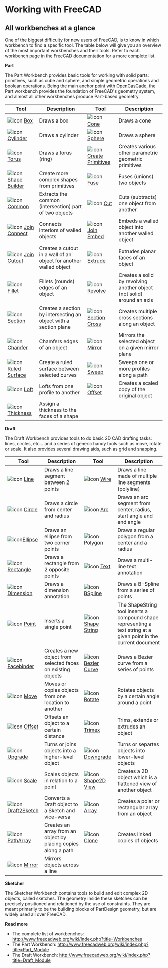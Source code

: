 # Working with FreeCAD

## All workbenches at a glance

One of the biggest difficulty for new users of FreeCAD, is to know in which workbench to find a specific tool. The table below will give you an overview of the most important workbenches and their tools. Refer to each workbench page in the FreeCAD documentation for a more complete list.

**Part**

The Part Workbench provides basic tools for working with solid parts: primitives, such as cube and sphere, and simple geometric operations and boolean operations. Being the main anchor point with [OpenCasCade](https://en.wikipedia.org/wiki/Open_Cascade_Technology), the Part workbench provides the foundation of FreeCAD's geometry system, and almost all other workbenches produce Part-based geometry.

| Tool | Description | Tool | Description |
| ---- | ----------- | ---- | ----------- |
| ![icon](http://www.freecadweb.org/wiki/images/thumb/a/a5/Part_Box.png/32px-Part_Box.png) [Box](http://www.freecadweb.org/wiki/index.php?title=Part_Box) | Draws a box | ![icon](http://www.freecadweb.org/wiki/images/thumb/1/13/Part_Cone.png/32px-Part_Cone.png) [Cone](http://www.freecadweb.org/wiki/index.php?title=Part_Cone) | Draws a cone |
| ![icon](http://www.freecadweb.org/wiki/images/thumb/d/d4/Part_Cylinder.png/32px-Part_Cylinder.png) [Cylinder](http://www.freecadweb.org/wiki/index.php?title=Part_Cylinder) | Draws a cylinder | ![icon](http://www.freecadweb.org/wiki/images/thumb/4/4b/Part_Sphere.png/32px-Part_Sphere.png) [Sphere](http://www.freecadweb.org/wiki/index.php?title=Part_Sphere) | Draws a sphere |
| ![icon](http://www.freecadweb.org/wiki/images/thumb/8/8b/Part_Torus.png/32px-Part_Torus.png) [Torus](http://www.freecadweb.org/wiki/index.php?title=Part_Torus) | Draws a torus (ring) | ![icon](http://www.freecadweb.org/wiki/images/thumb/8/8a/Part_CreatePrimitives.png/32px-Part_CreatePrimitives.png) [Create Primitives](http://www.freecadweb.org/wiki/index.php?title=Part_CreatePrimitives) | Creates various other parametric geometric primitives |
| ![icon](http://www.freecadweb.org/wiki/images/thumb/a/a6/Part_Shapebuilder.png/32px-Part_Shapebuilder.png) [Shape Builder](http://www.freecadweb.org/wiki/index.php?title=Part_Shapebuilder) | Create more complex shapes from primitives | ![icon](http://www.freecadweb.org/wiki/images/thumb/c/c6/Part_Fuse.png/32px-Part_Fuse.png) [Fuse](http://www.freecadweb.org/wiki/index.php?title=Part_Fuse) | Fuses (unions) two objects |
| ![icon](http://www.freecadweb.org/wiki/images/thumb/9/9a/Part_Common.png/32px-Part_Common.png) [Common](http://www.freecadweb.org/wiki/index.php?title=Part_Common) | Extracts the common (intersection) part of two objects | ![icon](http://www.freecadweb.org/wiki/images/thumb/4/4a/Part_Cut.png/32px-Part_Cut.png) [Cut](http://www.freecadweb.org/wiki/index.php?title=Part_Cut) | Cuts (subtracts) one object from another |
| ![icon](http://www.freecadweb.org/wiki/images/thumb/9/95/Part_JoinConnect.png/32px-Part_JoinConnect.png) [Join Connect](http://www.freecadweb.org/wiki/index.php?title=Part_JoinConnect) | Connects interiors of walled objects | ![icon](http://www.freecadweb.org/wiki/images/thumb/b/bc/Part_JoinEmbed.png/32px-Part_JoinEmbed.png) [Join Embed](http://www.freecadweb.org/wiki/index.php?title=Part_JoinEmbed) | Embeds a walled object into another walled object |
| ![icon](http://www.freecadweb.org/wiki/images/thumb/c/c4/Part_JoinCutout.png/32px-Part_JoinCutout.png) [Join Cutout](http://www.freecadweb.org/wiki/index.php?title=Part_JoinCutout) | Creates a cutout in a wall of an object for another walled object | ![icon](http://www.freecadweb.org/wiki/images/thumb/d/df/Part_Extrude.png/32px-Part_Extrude.png) [Extrude](http://www.freecadweb.org/wiki/index.php?title=Part_Extrude) | Extrudes planar faces of an object |
| ![icon](http://www.freecadweb.org/wiki/images/thumb/4/4a/Part_Fillet.png/32px-Part_Fillet.png) [Fillet](http://www.freecadweb.org/wiki/index.php?title=Part_Fillet) | Fillets (rounds) edges of an object | ![icon](http://www.freecadweb.org/wiki/images/thumb/1/12/Part_Revolve.png/32px-Part_Revolve.png) [Revolve](http://www.freecadweb.org/wiki/index.php?title=Part_Revolve) | Creates a solid by revolving another object (not solid) around an axis |
| ![icon](http://www.freecadweb.org/wiki/images/thumb/a/ab/Part_Section.png/32px-Part_Section.png) [Section](http://www.freecadweb.org/wiki/index.php?title=Part_Section) | Creates a section by intersecting an object with a section plane | ![icon](http://www.freecadweb.org/wiki/images/thumb/8/8b/Part_SectionCross.png/32px-Part_SectionCross.png) [Section Cross](http://www.freecadweb.org/wiki/index.php?title=Part_SectionCross) | Creates multiple cross sections along an object |
| ![icon](http://www.freecadweb.org/wiki/images/thumb/8/87/Part_Chamfer.png/32px-Part_Chamfer.png) [Chamfer](http://www.freecadweb.org/wiki/index.php?title=Part_Chamfer) | Chamfers edges of an object | ![icon](http://www.freecadweb.org/wiki/images/9/93/Part_Mirror.png) [Mirror](http://www.freecadweb.org/wiki/index.php?title=Part_Mirror) | Mirrors the selected object on a given mirror plane |
| ![icon](http://www.freecadweb.org/wiki/images/2/26/Part_RuledSurface.png) [Ruled Surface](http://www.freecadweb.org/wiki/index.php?title=Part_RuledSurface) | Create a ruled surface between selected curves | ![icon](http://www.freecadweb.org/wiki/images/thumb/7/79/Part_Sweep.png/32px-Part_Sweep.png) [Sweep](http://www.freecadweb.org/wiki/index.php?title=Part_Sweep) | Sweeps one or more profiles along a path |
| ![icon](http://www.freecadweb.org/wiki/images/thumb/e/ef/Part_Loft.png/32px-Part_Loft.png) [Loft](http://www.freecadweb.org/wiki/index.php?title=Part_Loft) | Lofts from one profile to another | ![icon](http://www.freecadweb.org/wiki/images/thumb/9/9f/Part_Offset.png/32px-Part_Offset.png) [Offset](http://www.freecadweb.org/wiki/index.php?title=Part_Offset) | Creates a scaled copy of the original object |
| ![icon](http://www.freecadweb.org/wiki/images/thumb/e/e7/Part_Thickness.png/32px-Part_Thickness.png) [Thickness](http://www.freecadweb.org/wiki/index.php?title=Part_Thickness) | Assign a thickness to the faces of a shape |

**Draft**

The Draft Workbench provides tools to do basic 2D CAD drafting tasks: lines, circles, etc... and a series of generic handy tools such as move, rotate or scale. It also provides several 
drawing aids, such as grid and snapping.

| Tool | Description | Tool | Description |
| ---- | ----------- | ---- | ----------- |
| ![icon](http://www.freecadweb.org/wiki/images/a/a8/Draft_Line.png) [Line](http://www.freecadweb.org/wiki/index.php?title=Draft_Line) | Draws a line segment between 2 points | ![icon](http://www.freecadweb.org/wiki/images/0/00/Draft_Wire.png) [Wire](http://www.freecadweb.org/wiki/index.php?title=Draft_Wire) | Draws a line made of multiple line segments (polyline) |
| ![icon](http://www.freecadweb.org/wiki/images/1/10/Draft_Circle.png) [Circle](http://www.freecadweb.org/wiki/index.php?title=Draft_Circle) | Draws a circle from center and radius | ![icon](http://www.freecadweb.org/wiki/images/a/a8/Draft_Arc.png) [Arc](http://www.freecadweb.org/wiki/index.php?title=Draft_Arc) | Draws an arc segment from center, radius, start angle and end angle |
| ![icon](http://www.freecadweb.org/wiki/images/thumb/1/13/Draft_Ellipse.png/32px-Draft_Ellipse.png)[Ellipse](http://www.freecadweb.org/wiki/index.php?title=Draft_Ellipse) | Draws an ellipse from two corner points | ![icon](http://www.freecadweb.org/wiki/images/8/8e/Draft_Polygon.png) [Polygon](http://www.freecadweb.org/wiki/index.php?title=Draft_Polygon) | Draws a regular polygon from a center and a radius |
| ![icon](http://www.freecadweb.org/wiki/images/1/14/Draft_Rectangle.png) [Rectangle](http://www.freecadweb.org/wiki/index.php?title=Draft_Rectangle) | Draws a rectangle from 2 opposite points | ![icon](http://www.freecadweb.org/wiki/images/9/9f/Draft_Text.png) [Text](http://www.freecadweb.org/wiki/index.php?title=Draft_Text) | Draws a multi-line text annotation |
| ![icon](http://www.freecadweb.org/wiki/images/b/b0/Draft_Dimension.png) [Dimension](http://www.freecadweb.org/wiki/index.php?title=Draft_Dimension) | Draws a dimension annotation | ![icon](http://www.freecadweb.org/wiki/images/a/af/Draft_BSpline.png) [BSpline](http://www.freecadweb.org/wiki/index.php?title=Draft_BSpline) | Draws a B-Spline from a series of points |
| ![icon](http://www.freecadweb.org/wiki/images/thumb/c/c5/Draft_Point.png/32px-Draft_Point.png) [Point](http://www.freecadweb.org/wiki/index.php?title=Draft_Point) | Inserts a single point | ![icon](http://www.freecadweb.org/wiki/images/f/f7/Draft_ShapeString.png) [Shape String](http://www.freecadweb.org/wiki/index.php?title=Draft_ShapeString) | The ShapeString tool inserts a compound shape representing a text string at a given point in the current document |
| ![icon](http://www.freecadweb.org/wiki/images/thumb/9/93/Draft_Facebinder.png/32px-Draft_Facebinder.png) [Facebinder](http://www.freecadweb.org/wiki/index.php?title=Draft_Facebinder) | Creates a new object from selected faces on existing objects | ![icon](http://www.freecadweb.org/wiki/images/thumb/3/34/Draft_BezCurve.png/32px-Draft_BezCurve.png) [Bezier Curve](http://www.freecadweb.org/wiki/index.php?title=Draft_BezCurve) | Draws a Bezier curve from a series of points | 
| ![icon](http://www.freecadweb.org/wiki/images/c/c5/Draft_Move.png) [Move](http://www.freecadweb.org/wiki/index.php?title=Draft_Move) | Moves or copies objects from one location to another | ![icon](http://www.freecadweb.org/wiki/images/5/5a/Draft_Rotate.png) [Rotate](http://www.freecadweb.org/wiki/index.php?title=Draft_Rotate) | Rotates objects by a certain angle around a point | 
| ![icon](http://www.freecadweb.org/wiki/images/e/eb/Draft_Offset.png) [Offset](http://www.freecadweb.org/wiki/index.php?title=Draft_Offset) | Offsets an object to a certain distance | ![icon](http://www.freecadweb.org/wiki/images/e/e7/Draft_Trimex.png) [Trimex](http://www.freecadweb.org/wiki/index.php?title=Draft_Trimex) | Trims, extends or extrudes an object | 
| ![icon](http://www.freecadweb.org/wiki/images/b/be/Draft_Upgrade.png) [Upgrade](http://www.freecadweb.org/wiki/index.php?title=Draft_Upgrade) | Turns or joins objects into a higher-level object | ![icon](http://www.freecadweb.org/wiki/images/8/86/Draft_Downgrade.png) [Downgrade](http://www.freecadweb.org/wiki/index.php?title=Draft_Downgrade) | Turns or separtes objects into lower-level objects |
| ![icon](http://www.freecadweb.org/wiki/images/c/c9/Draft_Scale.png) [Scale](http://www.freecadweb.org/wiki/index.php?title=Draft_Scale) | Scales objects in relation to a point | ![icon](http://www.freecadweb.org/wiki/images/9/9f/Draft_Shape2DView.png) [Shape2D View](http://www.freecadweb.org/wiki/index.php?title=Draft_Shape2DView) | Creates a 2D object which is a flattened view of another object |
| ![icon](http://www.freecadweb.org/wiki/images/thumb/b/b2/Draft_Draft2Sketch.png/32px-Draft_Draft2Sketch.png) [Draft2Sketch](http://www.freecadweb.org/wiki/index.php?title=Draft_Draft2Sketch) | Converts a Draft object to a Sketch and vice-versa | ![icon](http://www.freecadweb.org/wiki/images/thumb/c/c8/Draft_Array.png/32px-Draft_Array.png) [Array](http://www.freecadweb.org/wiki/index.php?title=Draft_Array) | Creates a polar or rectangular array from an object |
| ![icon](http://www.freecadweb.org/wiki/images/thumb/c/c1/Draft_PathArray.png/32px-Draft_PathArray.png) [PathArray](http://www.freecadweb.org/wiki/index.php?title=Draft_PathArray) | Creates an array from an object by placing copies along a path | ![icon](http://www.freecadweb.org/wiki/images/thumb/3/39/Draft_Clone.png/32px-Draft_Clone.png) [Clone](http://www.freecadweb.org/wiki/index.php?title=Draft_Clone) | Creates linked copies of objects |
| ![icon](http://www.freecadweb.org/wiki/images/thumb/3/3f/Draft_Mirror.png/32px-Draft_Mirror.png) [Mirror](http://www.freecadweb.org/wiki/index.php?title=Draft_Mirror) | Mirrors objects across a line |

**Sketcher**

The Sketcher Workbench contains tools to build and edit complex 2D objects, called sketches. The geometry inside these sketches can be precisely positioned and relationed by the use of constraints. They are meant primarily to be the building blocks of PartDesign geometry, but are widely used all over FreeCAD.



**Read more**

* The complete list of workbenches: http://www.freecadweb.org/wiki/index.php?title=Workbenches
* The Part Workbench: http://www.freecadweb.org/wiki/index.php?title=Part_Module
* The Draft Workbench: http://www.freecadweb.org/wiki/index.php?title=Draft_Module
